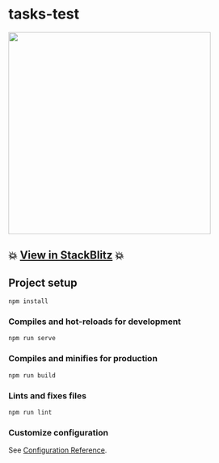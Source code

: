 # tasks-test

<img height="400" src="https://github.com/arturoluona/reviewVue3/tree/master/src/assets/example.png">

## 💥 [View in StackBlitz](https://stackblitz.com/github/arturoluona/reviewVue3) 💥

## Project setup
```
npm install
```

### Compiles and hot-reloads for development
```
npm run serve
```

### Compiles and minifies for production
```
npm run build
```

### Lints and fixes files
```
npm run lint
```

### Customize configuration
See [Configuration Reference](https://cli.vuejs.org/config/).
